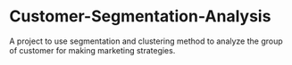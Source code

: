# Customer-Segmentation-Analysis
A project to use segmentation and clustering method to analyze the group of customer for making marketing strategies.
